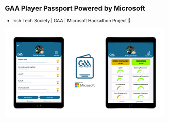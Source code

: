##  GAA Player Passport Powered by Microsoft

-  Irish Tech Society | GAA | Microsoft Hackathon Project 🎉

![App Screenshots](https://github.com/danfar93/GAA-Player-Passport/blob/master/readme-image.png)


